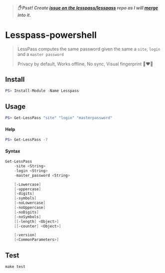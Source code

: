 > ##### ✋ Psst! Create [issue on the lesspass/lesspass](https://github.com/lesspass/lesspass/issues/new) repo as I will [merge](https://github.com/lesspass/lesspass/issues/407) into it.
 
# Lesspass-powershell

> LessPass computes the same password given the same a `site`, `login` and a `master password`
>
> Privacy by default, Works offline, No sync, Visual fingerprint :closed_lock_with_key::heart::eyes:

## Install

```powershell
PS> Install-Module -Name Lesspass
```

## Usage

```powershell
PS> Get-LessPass "site" "login" "masterpassword"
```

#### Help

```powershell
PS> Get-LessPass -?
```

#### Syntax

```powershell
Get-LessPass
    -site <String>
    -login <String>
    -master_password <String>

    [-Lowercase]
    [-uppercase]
    [-digits]
    [-symbols]
    [-noLowercase]
    [-noUppercase]
    [-noDigits]
    [-noSymbols]
    [[-length] <Object>]
    [[-counter] <Object>]

    [-version]
    [<CommonParameters>]
```

## Test

```make
make test
```